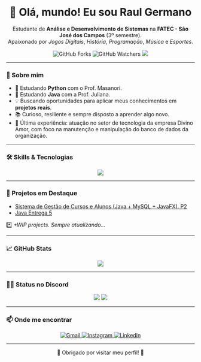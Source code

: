 <h1 align="center">👋 Olá, mundo! Eu sou Raul Germano</h1>

<p align="center">
  Estudante de <strong>Análise e Desenvolvimento de Sistemas</strong> na <strong>FATEC - São José dos Campos</strong> (3º semestre).<br/>
  Apaixonado por <em>Jogos Digitais</em>, <em>História</em>, <em>Programação</em>, <em>Música</em> e <em>Esportes</em>.
</p>

<div align="center">
  <img src="https://img.shields.io/github/forks/Raul-Germano-Rosendo/Raul-Germano-Rosendo.svg" alt="GitHub Forks"/>
  <img src="https://img.shields.io/github/watchers/Raul-Germano-Rosendo/Raul-Germano-Rosendo.svg" alt="GitHub Watchers"/>
  <img src="https://img.shields.io/badge/Estudante-FATEC%20SJC-725CAD?style=flat-square&logo=academia&logoColor=white"/>
</div>

---

### 🚀 Sobre mim

- 🧠 Estudando **Python** com o Prof. Masanori.
- 🧩 Estudando **Java** com a Prof. Juliana.
- 💡 Buscando oportunidades para aplicar meus conhecimentos em **projetos reais**.
- 📚 Curioso, resiliente e sempre disposto a aprender algo novo.
- 💼 Última experiência: atuação no setor de tecnologia da empresa Divino Amor, com foco na manutenção e manipulação do banco de dados da organização.



---

### 🛠️ Skills & Tecnologias

<div align="center">
  <img src="https://skillicons.dev/icons?i=java,py,flutter,dart,html,css,bootstrap,php,firebase,git,github,vscode&perline=6" />
</div>

---

### 📁 Projetos em Destaque

- [Sistema de Gestão de Cursos e Alunos (Java + MySQL + JavaFX). P2](https://github.com/Raul-Germano-Rosendo)
- [Java Entrega 5](https://github.com/Raul-Germano-Rosendo)

*️⃣ *+WIP projects. Sempre atualizando...*

---
### 📈 GitHub Stats

<div align="center">
  <picture>
    <source
      srcset="https://github-readme-stats.vercel.app/api?username=Raul-Germano-Rosendo&show_icons=true&theme=radical"
      media="(prefers-color-scheme: dark)"
    />
    <source
      srcset="https://github-readme-stats.vercel.app/api?username=Raul-Germano-Rosendo&show_icons=true"
      media="(prefers-color-scheme: light), (prefers-color-scheme: no-preference)"
    />
    <img src="https://github-readme-stats.vercel.app/api?username=Raul-Germano-Rosendo&show_icons=true" />
  </picture>
</div>

---

### 🧑‍💻 Status no Discord

<div align="center">
  <img src="https://nocache.advaith.workers.dev?url=https://img.shields.io/endpoint?url=https://dev.discordprofiles.me/api/badge/status/438523832920440843?simple=true" />
  <img src="https://nocache.advaith.workers.dev?url=https://img.shields.io/endpoint?url=https://dev.discordprofiles.me/api/badge/playing/438523832920440843" />
</div>

---

### 📫 Onde me encontrar

<div align="center">
  <a href="mailto:raulgermanoduarte@gmail.com" target="_blank">
    <img alt="Gmail" src="https://img.shields.io/badge/Gmail-D14836?style=for-the-badge&logo=gmail&logoColor=white" />
  </a>
  <a href="https://www.instagram.com/Raul_Germano_rod/" target="_blank">
    <img alt="Instagram" src="https://img.shields.io/badge/Instagram-E4405F?style=for-the-badge&logo=instagram&logoColor=white" />
  </a>
  <a href="https://www.linkedin.com/in/raul-germano-rod/" target="_blank">
    <img alt="LinkedIn" src="https://img.shields.io/badge/LinkedIn-0077B5?style=for-the-badge&logo=linkedin&logoColor=white" />
  </a>
</div>

---

<p align="center">🚀 Obrigado por visitar meu perfil! 🙌</p>

